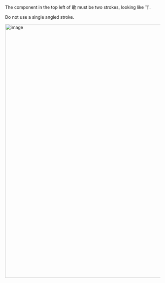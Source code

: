 The component in the top left of 敢 must be two strokes, looking like 丅.

Do not use a single angled stroke.

<img width="822" alt="image" src="https://github.com/hfhchan/hk-font-guide/assets/8191296/bd1cac69-e487-4b4a-91fb-77bbcc942ec6">
